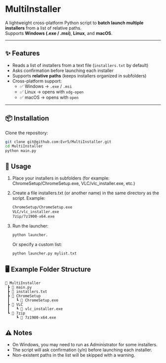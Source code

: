 # MultiInstaller

A lightweight cross-platform Python script to **batch launch multiple installers** from a list of relative paths.  
Supports **Windows (.exe / .msi)**, **Linux**, and **macOS**.

---

## ✨ Features

- Reads a list of installers from a text file (`installers.txt` by default)  
- Asks confirmation before launching each installer  
- Supports **relative paths** (keeps installers organized in subfolders)  
- Cross-platform support:
  - ✅ Windows → `.exe` / `.msi`  
  - ✅ Linux → opens with `xdg-open`  
  - ✅ macOS → opens with `open`  

---

## 📦 Installation

Clone the repository:

```bash
git clone git@github.com:Evr5/MultiInstaller.git
cd MultiInstaller
python main.py
```

## 📝 Usage

1. Place your installers in subfolders (for example: ChromeSetup/ChromeSetup.exe, VLC/vlc_installer.exe, etc.)

2. Create a file installers.txt (or another name) in the same directory as the script.
Example:

    ```txt
    ChromeSetup/ChromeSetup.exe
    VLC/vlc_installer.exe
    7zip/7z1900-x64.exe
    ```

3. Run the launcher:

    ```bash
    python launcher.
    ```

    Or specify a custom list:

    ```bash
    python launcher.py mylist.txt   
    ```

## 🖥️ Example Folder Structure

```
📂 MultiInstaller
 ┣ 📄 main.py
 ┣ 📄 installers.txt
 ┣ 📂 ChromeSetup
 ┃   ┗ 📄 ChromeSetup.exe
 ┣ 📂 VLC
 ┃   ┗ 📄 vlc_installer.exe
 ┗ 📂 7zip
     ┗ 📄 7z1900-x64.exe
```

## ⚠️ Notes

- On Windows, you may need to run as Administrator for some installers.
- The script will ask confirmation (y/n) before launching each installer.
- Non-existent paths in the list will be skipped with a warning.
